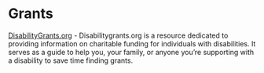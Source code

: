 # Grants

[DisabilityGrants.org](https://www.disability-grants.org/grants-for-disabled-adults.html) - Disabilitygrants.org is a resource dedicated to providing information on charitable funding for individuals with disabilities. It serves as a guide to help you, your family, or anyone you’re supporting with a disability to save time finding grants.